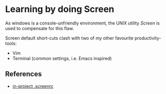 # Learning by doing **Screen**

As windows is a console-unfriendly environment, the UNIX utility *Screen* is
used to compensate for this flaw.

Screen default short-cuts clash with two of my other favourite productivity-tools:

* Vim
* Terminal (common settings, i.e. Emacs inspired)

## References

* [in-project .screenrc](Screen/DOT.screen.rc)


